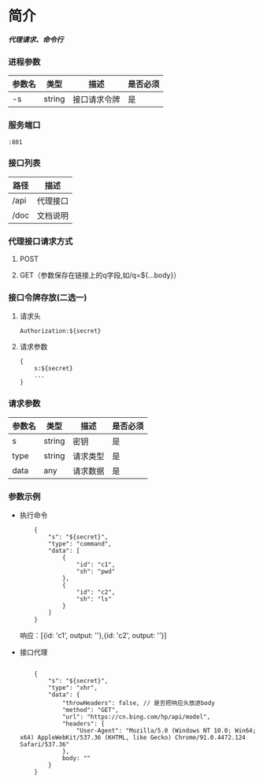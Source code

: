 # 简介

***代理请求、命令行***

### 进程参数

| 参数名 | 类型 | 描述 | 是否必须 |
| ------ | ---- | ---- | ---- |
| -s | string | 接口请求令牌 | 是 |

### 服务端口
```:801 ```

### 接口列表

| 路径  |描述 | 
| --- | ---|
| /api |  代理接口 |
| /doc |  文档说明 |

### 代理接口请求方式

1. POST

2. GET（参数保存在链接上的q字段,如/q=${...body}）

### 接口令牌存放(二选一)
1. 请求头
	```
    Authorization:${secret}
    ```
2. 请求参数
	```
    {
		s:${secret}
        ...
    }
    ```

    
### 请求参数

  | 参数名 | 类型 | 描述 | 是否必须 |
  | ------ | ---- | ---- | ---- |
  | s | string | 密钥 | 是 |
  | type | string | 请求类型 | 是 |
  | data | any | 请求数据 | 是 |

### 参数示例

* 执行命令

	```
        {
            "s": "${secret}",
            "type": "command",
            "data": [
                {
                    "id": "c1",
                    "sh": "pwd"
                },
                {
                    "id": "c2",
                    "sh": "ls"
                }
            ]
        }
    ```
    响应：[{id: 'c1', output: ''},{id: 'c2', output: ''}]
        

* 接口代理 

	```

        {
            "s": "${secret}",
            "type": "xhr",
            "data": {
                "throwHeaders": false, // 是否把响应头放进body
                "method": "GET",
                "url": "https://cn.bing.com/hp/api/model",
                "headers": {
                    "User-Agent": "Mozilla/5.0 (Windows NT 10.0; Win64; x64) AppleWebKit/537.36 (KHTML, like Gecko) Chrome/91.0.4472.124 Safari/537.36"
                },
                body: ""
            }
        }
	```